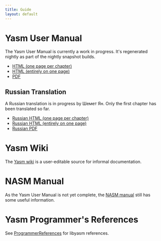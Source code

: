 ```yaml
---
title: Guide
layout: default
---
```


Yasm User Manual
================

The Yasm User Manual is currently a work in progress.  It's regenerated nightly as part of the nightly snapshot builds.

 * [HTML (one page per chapter)]({{site.manual}}/index.html)
 * [HTML (entirely on one page)]({{site.manual}}/manual.html)
 * [PDF](http://www.tortall.net/projects/yasm/manual/manual.pdf)

Russian Translation
-------------------

A Russian translation is in progress by Шемет Ян.  Only the first chapter has been translated so far.

 * [Russian HTML (one page per chapter)](http://www.tortall.net/projects/yasm/manual/ru/html/index.html)
 * [Russian HTML (entirely on one page)](http://www.tortall.net/projects/yasm/manual/ru/html/manual.html)
 * [Russian PDF](http://www.tortall.net/projects/yasm/manual/ru/manual.pdf)

Yasm Wiki
=========

The [Yasm wiki]({{site.wiki}}) is a user-editable source for informal documentation.

NASM Manual
===========

As the Yasm User Manual is not yet complete, the [NASM manual](http://nasm.sourceforge.net/doc/) still has some useful information.

Yasm Programmer's References
============================

See [ProgrammerReferences]({{site.wiki}}/ProgrammerReferences) for libyasm references.

